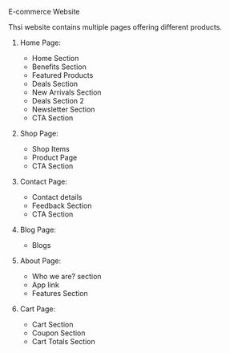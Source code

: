 E-commerce Website

Thsi website contains multiple pages offering different products.
1. Home Page: 
   - Home Section
   - Benefits Section
   - Featured Products
   - Deals Section
   - New Arrivals Section
   - Deals Section 2
   - Newsletter Section
   - CTA Section

2. Shop Page:
   - Shop Items
   - Product Page
   - CTA Section
     
3. Contact Page:
   - Contact details
   - Feedback Section
   - CTA Section
    
4. Blog Page:
   - Blogs
     
5. About Page:
   - Who we are? section
   - App link
   - Features Section
     
7. Cart Page:
   - Cart Section
   - Coupon Section
   - Cart Totals Section
